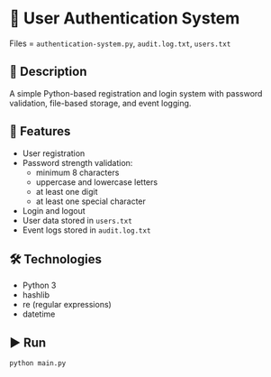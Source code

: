 # 🔑 User Authentication System

Files = `authentication-system.py`, `audit.log.txt`, `users.txt` 

## 📖 Description
A simple Python-based registration and login system with password validation, file-based storage, and event logging.

## 🚀 Features
- User registration
- Password strength validation:
  - minimum 8 characters
  - uppercase and lowercase letters
  - at least one digit
  - at least one special character
- Login and logout
- User data stored in `users.txt`
- Event logs stored in `audit.log.txt`

## 🛠️ Technologies
- Python 3
- hashlib
- re (regular expressions)
- datetime

## ▶️ Run
```bash
python main.py
